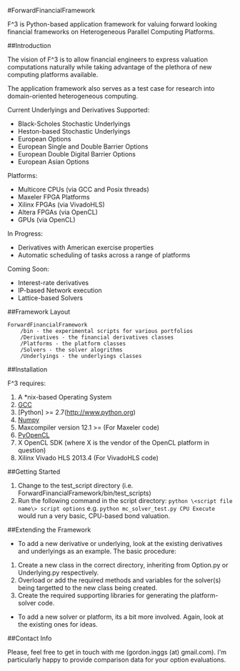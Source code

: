 #ForwardFinancialFramework

F^3 is Python-based application framework for valuing forward looking financial frameworks on Heterogeneous Parallel Computing Platforms.  

##Introduction

The vision of F^3 is to allow financial engineers to express valuation computations naturally while taking advantage of the plethora of new computing platforms available.

The application framework also serves as a test case for research into domain-oriented heterogeneous computing.

Current Underlyings and Derivatives Supported:
 * Black-Scholes Stochastic Underlyings
 * Heston-based Stochastic Underlyings
 * European Options
 * European Single and Double Barrier Options
 * European Double Digital Barrier Options
 * European Asian Options
 
Platforms:
 * Multicore CPUs (via GCC and Posix threads)
 * Maxeler FPGA Platforms
 * Xilinx FPGAs (via VivadoHLS)
 * Altera FPGAs (via OpenCL)
 * GPUs (via OpenCL)
 
In Progress:
 * Derivatives with American exercise properties
 * Automatic scheduling of tasks across a range of platforms
 
Coming Soon:
 * Interest-rate derivatives
 * IP-based Network execution
 * Lattice-based Solvers

##Framework Layout

```
ForwardFinancialFramework  
    /bin - the experimental scripts for various portfolios 
    /Derivatives - the financial derivatives classes  
    /Platforms - the platform classes   
    /Solvers - the solver alogrithms  
    /Underlyings - the underlyings classes
```

##Installation

F^3 requires:  
1. A *nix-based Operating System    
2. [GCC](http://gcc.gnu.org)
3. [Python] >= 2.7(http://www.python.org)
4. [Numpy](http://numpy.scipy.org)
5. Maxcompiler version 12.1 >= (For Maxeler code)  
6. [PyOpenCL](http://mathema.tician.de/software/pyopencl)
7. X OpenCL SDK (where X is the vendor of the OpenCL platform in question)
8. Xilinx Vivado HLS 2013.4 (For VivadoHLS code)

##Getting Started

1. Change to the test_script directory (i.e. ForwardFinancialFramework/bin/test_scripts)  
2. Run the following command in the script directory:  `python \<script file name\> script options`
  e.g. `python mc_solver_test.py CPU Execute` would run a very basic, CPU-based bond valuation.  

##Extending the Framework

* To add a new derivative or underlying, look at the existing derivatives and underlyings as an example. The basic procedure:
 1. Create a new class in the correct directory, inheriting from Option.py or Underlying.py respectively.
 2. Overload or add the required methods and variables for the solver(s) being targetted to the new class being created.
 3. Create the required supporting libraries for generating the platform-solver code.
 
* To add a new solver or platform, its a bit more involved. Again, look at the existing ones for ideas.

##Contact Info

Please, feel free to get in touch with me (gordon.inggs (at) gmail.com). I'm particularly happy to provide comparison data for your option evaluations.
